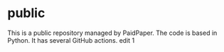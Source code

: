 # public

This is a public repository managed by PaidPaper. The code is based in Python. It has several GitHub actions.
edit 1
